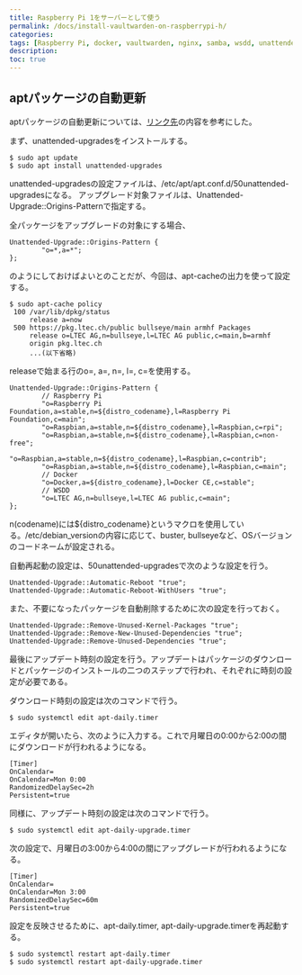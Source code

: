 ```yaml
---
title: Raspberry Pi 1をサーバーとして使う
permalink: /docs/install-vaultwarden-on-raspberrypi-h/
categories:
tags: [Raspberry Pi, docker, vaultwarden, nginx, samba, wsdd, unattended-upgrades, watchtower, rsync]
description:  
toc: true
---
```

## aptパッケージの自動更新

aptパッケージの自動更新については、[リンク先](https://www.mikan-tech.net/entry/raspi-unattended-upgrades)の内容を参考にした。

まず、unattended-upgradesをインストールする。

```
$ sudo apt update
$ sudo apt install unattended-upgrades
```

unattended-upgradesの設定ファイルは、/etc/apt/apt.conf.d/50unattended-upgradesになる。
アップグレード対象ファイルは、Unattended-Upgrade::Origins-Patternで指定する。

全パッケージをアップグレードの対象にする場合、
```50unattended-upgradesの一部
Unattended-Upgrade::Origins-Pattern {
        "o=*,a=*";
};
```
のようにしておけばよいとのことだが、今回は、apt-cacheの出力を使って設定する。
```
$ sudo apt-cache policy
 100 /var/lib/dpkg/status
     release a=now
 500 https://pkg.ltec.ch/public bullseye/main armhf Packages
     release o=LTEC AG,n=bullseye,l=LTEC AG public,c=main,b=armhf
     origin pkg.ltec.ch
     ...(以下省略)
```
releaseで始まる行のo=, a=, n=, l=, c=を使用する。
```50unattended-upgradesの一部
Unattended-Upgrade::Origins-Pattern {
        // Raspberry Pi
        "o=Raspberry Pi Foundation,a=stable,n=${distro_codename},l=Raspberry Pi Foundation,c=main";
        "o=Raspbian,a=stable,n=${distro_codename},l=Raspbian,c=rpi";
        "o=Raspbian,a=stable,n=${distro_codename},l=Raspbian,c=non-free";
        "o=Raspbian,a=stable,n=${distro_codename},l=Raspbian,c=contrib";
        "o=Raspbian,a=stable,n=${distro_codename},l=Raspbian,c=main";
        // Docker
        "o=Docker,a=${distro_codename},l=Docker CE,c=stable";
        // WSDD
        "o=LTEC AG,n=bullseye,l=LTEC AG public,c=main";
};
```
n(codename)には${distro_codename}というマクロを使用している。/etc/debian_versionの内容に応じて、buster, bullseyeなど、OSバージョンのコードネームが設定される。

自動再起動の設定は、50unattended-upgradesで次のような設定を行う。

``` 50unattended-upgradesの一部
Unattended-Upgrade::Automatic-Reboot "true";
Unattended-Upgrade::Automatic-Reboot-WithUsers "true";
```

また、不要になったパッケージを自動削除するために次の設定を行っておく。

```
Unattended-Upgrade::Remove-Unused-Kernel-Packages "true";
Unattended-Upgrade::Remove-New-Unused-Dependencies "true";
Unattended-Upgrade::Remove-Unused-Dependencies "true";
```

最後にアップデート時刻の設定を行う。アップデートはパッケージのダウンロードとパッケージのインストールの二つのステップで行われ、それぞれに時刻の設定が必要である。


ダウンロード時刻の設定は次のコマンドで行う。
```
$ sudo systemctl edit apt-daily.timer
```
エディタが開いたら、次のように入力する。これで月曜日の0:00から2:00の間にダウンロードが行われるようになる。
```
[Timer]
OnCalendar=
OnCalendar=Mon 0:00
RandomizedDelaySec=2h
Persistent=true
```

同様に、アップデート時刻の設定は次のコマンドで行う。
```
$ sudo systemctl edit apt-daily-upgrade.timer
```
次の設定で、月曜日の3:00から4:00の間にアップグレードが行われるようになる。
```
[Timer]
OnCalendar=
OnCalendar=Mon 3:00
RandomizedDelaySec=60m
Persistent=true
```

設定を反映させるために、apt-daily.timer, apt-daily-upgrade.timerを再起動する。

```
$ sudo systemctl restart apt-daily.timer
$ sudo systemctl restart apt-daily-upgrade.timer
```
